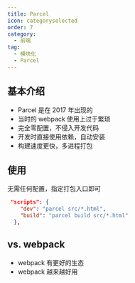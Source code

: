 ```yaml
---
title: Parcel
icon: categoryselected
order: 7
category:
  - 前端
tag:
  - 模块化
  - Parcel
---
```


## 基本介绍

* Parcel 是在 2017 年出现的
* 当时的 webpack 使用上过于繁琐
* 完全零配置，不侵入开发代码
* 开发时直接使用依赖，自动安装
* 构建速度更快，多进程打包

## 使用

无需任何配置，指定打包入口即可

```json
 "scripts": {
    "dev": "parcel src/*.html",
    "build": "parcel build src/*.html"
  },
```

## vs. webpack

* webpack 有更好的生态
* webpack 越来越好用

